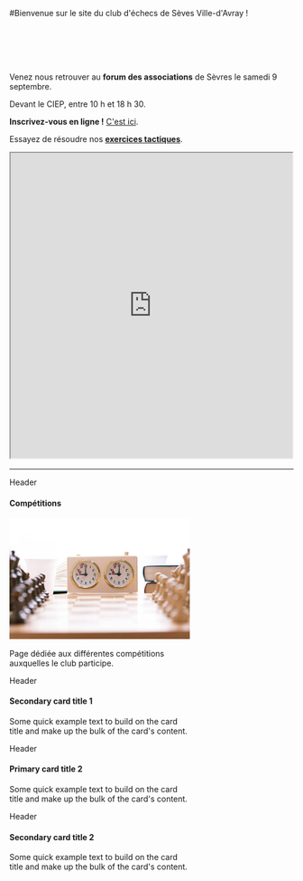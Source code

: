 #Bienvenue sur le site du club d'échecs de Sèves Ville-d'Avray !

<br/>
<br/>
<br/>
<br/>

<div class="container">
<div class="bs-docs-section">
<div class="row">
          <div class="col-lg-6">
              <div class="alert alert-dismissible alert-danger">
                <p>Venez nous retrouver au <strong>forum des associations</strong> de Sèvres le samedi 9 septembre.</p>
                <p>Devant le CIEP, entre 10 h et 18 h 30.</p>
              </div>
          </div>
          <div class="col-lg-6">
              <div class="alert alert-dismissible alert-success">
                <strong>Inscrivez-vous en ligne !</strong> <a href="./../inscription" class="alert-link">C'est ici</a>.
              </div>
          </div>
</div>
<div/>
<div class="bs-docs-section">
<div class="row">
          <div class="col-lg-12">
              <div class="alert alert-dismissible alert-danger">
                <p>Essayez de résoudre nos <strong><a href="./../problemes" class="alert-link">exercices tactiques</a></strong>.</p>
                <p><iframe src="https://livetactics.chessbase.com" width="500" height="540"></iframe></p>
              </div>
          </div>
</div>
<div/>
</div>

<hr/>
<div class="container">
	<div class="bs-docs-section">
		<div class="row">
			<div class="col-lg-6">
				<div class="bs-component">
					<div class="card text-white bg-primary mb-3" style="max-width: 20rem;">
						<div class="card-header">Header</div>
						<div class="card-body">
							<h4 class="card-title">Compétitions</h4>
                            <img src="./../img/accueil/chessboard_clock.jpg" alt=""Echiquier et pendule">
							<p class="card-text">Page dédiée aux différentes compétitions auxquelles le club participe.</p>
						</div>
					</div>
					<div class="card bg-secondary mb-3" style="max-width: 20rem;">
						<div class="card-header">Header</div>
						<div class="card-body">
							<h4 class="card-title">Secondary card title 1</h4>
							<p class="card-text">Some quick example text to build on the card title and make up the bulk of the card's content.</p>
						</div>
					</div>
				</div>
			</div>
			<div class="col-lg-6">
				<div class="bs-component">
					<div class="card border-primary mb-3" style="max-width: 20rem;">
						<div class="card-header">Header</div>
						<div class="card-body">
							<h4 class="card-title">Primary card title 2</h4>
							<p class="card-text">Some quick example text to build on the card title and make up the bulk of the card's content.</p>
						</div>
					</div>
					<div class="card border-secondary mb-3" style="max-width: 20rem;">
						<div class="card-header">Header</div>
						<div class="card-body">
							<h4 class="card-title">Secondary card title 2</h4>
							<p class="card-text">Some quick example text to build on the card title and make up the bulk of the card's content.</p>
						</div>
					</div>
				</div>
			</div>
		</div>
	</div>
</div>
